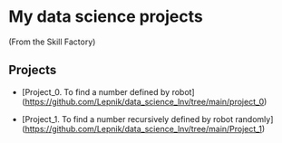 # My data science projects
(From the Skill Factory)

## Projects

* [Project_0. To find a number defined by robot] (https://github.com/Lepnik/data_science_lnv/tree/main/project_0)

* [Project_1. To find a number recursively defined by robot randomly] (https://github.com/Lepnik/data_science_lnv/tree/main/Project_1)
